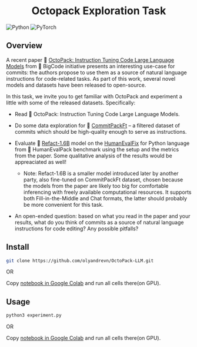 <h1 align="center">Octopack Exploration Task</h1>
<p>
</p>

![Python](https://img.shields.io/badge/python-3670A0?style=for-the-badge&logo=python&logoColor=ffdd54)
![PyTorch](https://img.shields.io/badge/PyTorch-%23EE4C2C.svg?style=for-the-badge&logo=PyTorch&logoColor=white)


## Overview

A recent paper 📜 [OctoPack: Instruction Tuning Code Large Language Models](https://arxiv.org/pdf/2308.07124.pdf) from 🤗 BigCode initiative presents an interesting use-case for commits: the authors propose to use them as a source of natural language instructions for code-related tasks. As part of this work, several novel models and datasets have been released to open-source.

In this task, we invite you to get familiar with OctoPack and experiment a little with some of the released datasets. Specifically:

* Read 📜 OctoPack: Instruction Tuning Code Large Language Models.
* Do some data exploration for 🤗 [CommitPackFt](https://www.koreancosmetic.cy/products/hydrophilic-cleansing-balm-by-heimish?_pos=6&_fid=1e1b01dfd&_ss=c) – a filtered dataset of commits which should be high-quality enough to serve as instructions.
* Evaluate 🤗 [Refact-1.6B](https://huggingface.co/smallcloudai/Refact-1_6B-fim#chat-format) model on the [HumanEvalFix](https://huggingface.co/datasets/bigcode/humanevalpack) for Python language from 🤗 HumanEvalPack benchmark using the setup and the metrics from the paper. Some qualitative analysis of the results would be appreaciated as well!

    * Note: Refact-1.6B is a smaller model introduced later by another party, also fine-tuned on CommitPackFt dataset, chosen because the models from the paper are likely too big for comfortable inferencing with freely available computational resources. It supports both Fill-in-the-Middle and Chat formats, the latter should probably be more convenient for this task.

* An open-ended question: based on what you read in the paper and your results, what do you think of commits as a source of natural language instructions for code editing? Any possible pitfalls?

  
## Install

```sh
git clone https://github.com/olyandrevn/OctoPack-LLM.git
```
OR

Copy [notebook in Google Colab](https://colab.research.google.com/github/olyandrevn/OctoPack-LLM/blob/main/OctoPackExplorationTask.ipynb) and run all cells there(on GPU).

## Usage

```sh
python3 experiment.py
```
OR

Copy [notebook in Google Colab](https://colab.research.google.com/github/olyandrevn/OctoPack-LLM/blob/main/OctoPackExplorationTask.ipynb) and run all cells there(on GPU).
